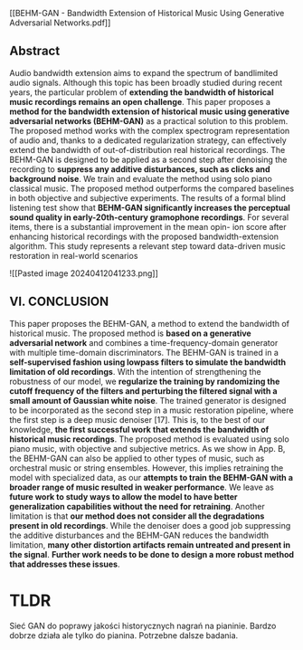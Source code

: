 [[BEHM-GAN - Bandwidth Extension of Historical Music Using Generative Adversarial Networks.pdf]]

## Abstract
Audio bandwidth extension aims to expand the spectrum of bandlimited audio signals. Although this topic has been broadly studied during recent years, the particular problem of **extending the bandwidth of historical music recordings remains an open challenge**. This paper proposes a **method for the bandwidth extension of historical music using generative adversarial networks (BEHM-GAN)** as a practical solution to this problem. The proposed method works with the complex spectrogram representation of audio and, thanks to a dedicated regularization strategy, can effectively extend the bandwidth of out-of-distribution real historical recordings. The BEHM-GAN is designed to be applied as a second step after denoising the recording to **suppress any additive disturbances, such as clicks and background noise**. We train and evaluate the method using solo piano classical music. The proposed method outperforms the compared baselines in both objective and subjective experiments. The results of a formal blind listening test show that **BEHM-GAN significantly increases the perceptual sound quality in early-20th-century gramophone recordings**. For several items, there is a substantial improvement in the mean opin- ion score after enhancing historical recordings with the proposed bandwidth-extension algorithm. This study represents a relevant step toward data-driven music restoration in real-world scenarios

![[Pasted image 20240412041233.png]]

## VI. CONCLUSION 
This paper proposes the BEHM-GAN, a method to extend the bandwidth of historical music. The proposed method is **based on a generative adversarial network** and combines a time-frequency-domain generator with multiple time-domain discriminators. The BEHM-GAN is trained in a **self-supervised fashion using lowpass filters to simulate the bandwidth limitation of old recordings**. With the intention of strengthening the robustness of our model, we **regularize the training by randomizing the cutoff frequency of the filters and perturbing the filtered signal with a small amount of Gaussian white noise**. The trained generator is designed to be incorporated as the second step in a music restoration pipeline, where the first step is a deep music denoiser [17]. This is, to the best of our knowledge, **the first successful work that extends the bandwidth of historical music recordings**. The proposed method is evaluated using solo piano music, with objective and subjective metrics. As we show in App. B, the BEHM-GAN can also be applied to other types of music, such as orchestral music or string ensembles. However, this implies retraining the model with specialized data, as our **attempts to train the BEHM-GAN with a broader range of music resulted in weaker performance**. We leave as **future work to study ways to allow the model to have better generalization capabilities without the need for retraining**. Another limitation is that **our method does not consider all the degradations present in old recordings**. While the denoiser does a good job suppressing the additive disturbances and the BEHM-GAN reduces the bandwidth limitation, **many other distortion artifacts remain untreated and present in the signal**. **Further work needs to be done to design a more robust method that addresses these issues**.


# TLDR

Sieć GAN do poprawy jakości historycznych nagrań na pianinie. Bardzo dobrze działa ale tylko do pianina. Potrzebne dalsze badania.